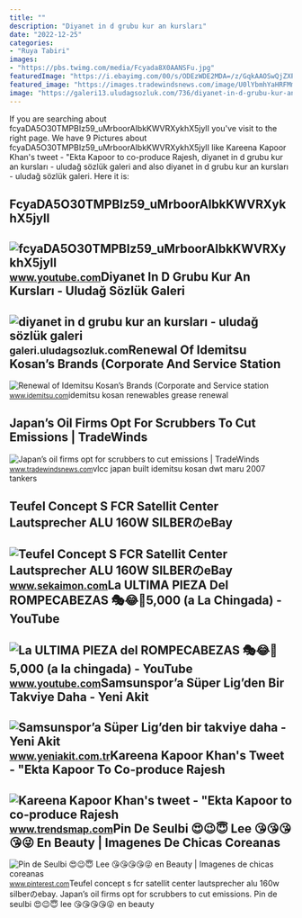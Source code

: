 ```yaml
---
title: ""
description: "Diyanet in d grubu kur an kursları"
date: "2022-12-25"
categories:
- "Ruya Tabiri"
images:
- "https://pbs.twimg.com/media/Fcyada8X0AANSFu.jpg"
featuredImage: "https://i.ebayimg.com/00/s/ODEzWDE2MDA=/z/GqkAAOSwQjZXP47i/$_57.JPG?set_id=880000500F"
featured_image: "https://images.tradewindsnews.com/image/U0lYbmhYaHRFMmlsajI2WFJDOXN6M1JzN0UyekpScU9NNDlodG1HenY4WT0=/nhst/binary/f65b7d92ac2ac2add78e7d628e2c2a6a"
image: "https://galeri13.uludagsozluk.com/736/diyanet-in-d-grubu-kur-an-kurslari_2185341.jpg"
---
```


If you are searching about fcyaDA5O30TMPBIz59\_uMrboorAIbkKWVRXykhX5jylI you've visit to the right page. We have 9 Pictures about fcyaDA5O30TMPBIz59\_uMrboorAIbkKWVRXykhX5jylI like Kareena Kapoor Khan's tweet - "Ekta Kapoor to co-produce Rajesh, diyanet in d grubu kur an kursları - uludağ sözlük galeri and also diyanet in d grubu kur an kursları - uludağ sözlük galeri. Here it is:

FcyaDA5O30TMPBIz59\_uMrboorAIbkKWVRXykhX5jylI
---------------------------------------------

 ![fcyaDA5O30TMPBIz59_uMrboorAIbkKWVRXykhX5jylI](https://yt3.googleusercontent.com/fcyaDA5O30TMPBIz59_uMrboorAIbkKWVRXykhX5jylI_mHsQMtKYRKrSU6WFKQalZc67BxTzAc=s900-c-k-c0x00ffffff-no-rj) <small>www.youtube.com</small>Diyanet In D Grubu Kur An Kursları - Uludağ Sözlük Galeri
---------------------------------------------------------

 ![diyanet in d grubu kur an kursları - uludağ sözlük galeri](https://galeri13.uludagsozluk.com/736/diyanet-in-d-grubu-kur-an-kurslari_2185341.jpg) <small>galeri.uludagsozluk.com</small>Renewal Of Idemitsu Kosan’s Brands (Corporate And Service Station
-----------------------------------------------------------------

 ![Renewal of Idemitsu Kosan’s Brands (Corporate and Service station](https://www.idemitsu.com/content/100031737.jpg) <small>www.idemitsu.com</small>idemitsu kosan renewables grease renewal

Japan’s Oil Firms Opt For Scrubbers To Cut Emissions | TradeWinds
-----------------------------------------------------------------

 ![Japan’s oil firms opt for scrubbers to cut emissions | TradeWinds](https://images.tradewindsnews.com/image/U0lYbmhYaHRFMmlsajI2WFJDOXN6M1JzN0UyekpScU9NNDlodG1HenY4WT0=/nhst/binary/f65b7d92ac2ac2add78e7d628e2c2a6a) <small>www.tradewindsnews.com</small>vlcc japan built idemitsu kosan dwt maru 2007 tankers

Teufel Concept S FCR Satellit Center Lautsprecher ALU 160W SILBERのeBay
----------------------------------------------------------------------

 ![Teufel Concept S FCR Satellit Center Lautsprecher ALU 160W SILBERのeBay](https://i.ebayimg.com/00/s/ODEzWDE2MDA=/z/GqkAAOSwQjZXP47i/$_57.JPG?set_id=880000500F) <small>www.sekaimon.com</small>La ULTIMA PIEZA Del ROMPECABEZAS 🎭😂🧘5,000 (a La Chingada) - YouTube
-------------------------------------------------------------------

 ![La ULTIMA PIEZA del ROMPECABEZAS 🎭😂🧘5,000 (a la chingada) - YouTube](https://i.ytimg.com/vi/KdZ3OosEZ6s/hq2.jpg?sqp=-oaymwEoCOADEOgC8quKqQMcGADwAQH4Ad4EgAK4CIoCDAgAEAEYZSBMKGMwDw==&rs=AOn4CLCfzFvJaPoNerKMbSKycXF-fCyaDA) <small>www.youtube.com</small>Samsunspor’a Süper Lig’den Bir Takviye Daha - Yeni Akit
-------------------------------------------------------

 ![Samsunspor’a Süper Lig’den bir takviye daha - Yeni Akit](https://cdn.yeniakit.com.tr/images/news/625/samsunspora-super-ligden-bir-takviye-daha-1579613042.jpg) <small>www.yeniakit.com.tr</small>Kareena Kapoor Khan's Tweet - "Ekta Kapoor To Co-produce Rajesh
---------------------------------------------------------------

 ![Kareena Kapoor Khan's tweet - "Ekta Kapoor to co-produce Rajesh](https://pbs.twimg.com/media/Fcyada8X0AANSFu.jpg) <small>www.trendsmap.com</small>Pin De Seulbi 😍😉😇 Lee 😘😘😘😘😜 En Beauty | Imagenes De Chicas Coreanas
-------------------------------------------------------------------

 ![Pin de Seulbi 😍😉😇 Lee 😘😘😘😘😜 en Beauty | Imagenes de chicas coreanas](https://i.pinimg.com/736x/91/04/5a/91045afc6341ee9919a20936a7f59e8a.jpg) <small>www.pinterest.com</small>Teufel concept s fcr satellit center lautsprecher alu 160w silberのebay. Japan’s oil firms opt for scrubbers to cut emissions. Pin de seulbi 😍😉😇 lee 😘😘😘😘😜 en beauty
